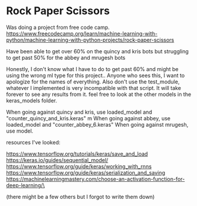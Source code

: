 # Rock Paper Scissors

Was doing a project from free code camp. https://www.freecodecamp.org/learn/machine-learning-with-python/machine-learning-with-python-projects/rock-paper-scissors

Have been able to get over 60% on the quincy and kris bots but struggling to get past 50% for the abbey and mrugesh bots

Honestly, I don't know what I have to do to get past 60% and might be using the wrong ml type for this project.. Anyone who sees this, I want to apologize for the names of everything.
Also don't use the test_module, whatever I implemented is very incompatible with that script. It will take forever to see any results from it. feel free to look at the other models in the keras_models folder.


When going against quincy and kris, use loaded_model and "counter_quincy_and_kris.keras" m
When going against abbey, use loaded_model and "counter_abbey_6.keras"
When going against mrugesh, use model.






resources I've looked:

https://www.tensorflow.org/tutorials/keras/save_and_load
https://keras.io/guides/sequential_model/
https://www.tensorflow.org/guide/keras/working_with_rnns
https://www.tensorflow.org/guide/keras/serialization_and_saving
https://machinelearningmastery.com/choose-an-activation-function-for-deep-learning/\

(there might be a few others but I forgot to write them down)
